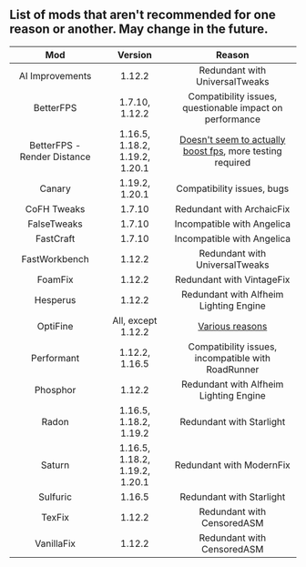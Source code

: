 ## List of mods that aren't recommended for one reason or another. May change in the future.
| Mod | Version | Reason |
|:---:|:---:|:---:|
| AI Improvements | 1.12.2 | Redundant with UniversalTweaks |
| BetterFPS | 1.7.10, 1.12.2 | Compatibility issues, questionable impact on performance |
| BetterFPS - Render Distance | 1.16.5, 1.18.2, 1.19.2, 1.20.1 | [Doesn't seem to actually boost fps](https://github.com/Fabulously-Optimized/fabulously-optimized/issues/195#issuecomment-2200240847), more testing required |
| Canary | 1.19.2, 1.20.1 | Compatibility issues, bugs |
| CoFH Tweaks | 1.7.10 | Redundant with ArchaicFix |
| FalseTweaks | 1.7.10 | Incompatible with Angelica |
| FastCraft | 1.7.10 | Incompatible with Angelica |
| FastWorkbench | 1.12.2 | Redundant with UniversalTweaks |
| FoamFix | 1.12.2 | Redundant with VintageFix |
| Hesperus | 1.12.2 | Redundant with Alfheim Lighting Engine |
| OptiFine | All, except 1.12.2 | [Various reasons](why-no-optifine.md)
| Performant | 1.12.2, 1.16.5 | Compatibility issues, incompatible with RoadRunner |
| Phosphor | 1.12.2 | Redundant with Alfheim Lighting Engine |
| Radon | 1.16.5, 1.18.2, 1.19.2 | Redundant with Starlight |
| Saturn | 1.16.5, 1.18.2, 1.19.2, 1.20.1 | Redundant with ModernFix |
| Sulfuric | 1.16.5 | Redundant with Starlight |
| TexFix | 1.12.2 | Redundant with CensoredASM |
| VanillaFix | 1.12.2 | Redundant with CensoredASM |
